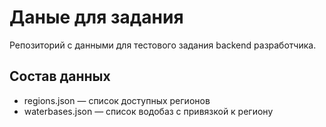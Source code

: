 # Даные для задания
Репозиторий с данными для тестового задания backend разработчика.

## Состав данных

- regions.json — список доступных регионов
- waterbases.json — список водобаз с привязкой к региону
